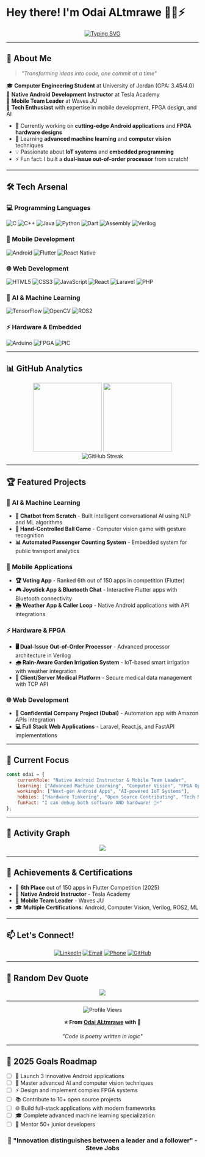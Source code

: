 # Hey there! I'm Odai ALtmrawe 👨‍💻⚡

<div align="center">
  
[![Typing SVG](https://readme-typing-svg.herokuapp.com?font=Fira+Code&size=30&duration=3000&pause=1000&color=00D9FF&center=true&vCenter=true&width=600&lines=Computer+Engineer+%F0%9F%92%BB;Android+Developer+%F0%9F%93%B1;FPGA+Hardware+Designer+%E2%9A%A1;Full+Stack+Developer+%F0%9F%8C%90;AI+%26+Machine+Learning+%F0%9F%A4%96)](https://git.io/typing-svg)

</div>

---

## 🚀 About Me

> *"Transforming ideas into code, one commit at a time"*

🎓 **Computer Engineering Student** at University of Jordan (GPA: 3.45/4.0)  
💼 **Native Android Development Instructor** at Tesla Academy  
👥 **Mobile Team Leader** at Waves JU  
🌟 **Tech Enthusiast** with expertise in mobile development, FPGA design, and AI  

- 🔭 Currently working on **cutting-edge Android applications** and **FPGA hardware designs**
- 🌱 Learning **advanced machine learning** and **computer vision** techniques
- 💡 Passionate about **IoT systems** and **embedded programming**
- ⚡ Fun fact: I built a **dual-issue out-of-order processor** from scratch!

---

## 🛠️ Tech Arsenal

### 💻 Programming Languages
![C](https://img.shields.io/badge/C-00599C?style=for-the-badge&logo=c&logoColor=white)
![C++](https://img.shields.io/badge/C++-00599C?style=for-the-badge&logo=c%2B%2B&logoColor=white)
![Java](https://img.shields.io/badge/Java-ED8B00?style=for-the-badge&logo=java&logoColor=white)
![Python](https://img.shields.io/badge/Python-3776AB?style=for-the-badge&logo=python&logoColor=white)
![Dart](https://img.shields.io/badge/Dart-0175C2?style=for-the-badge&logo=dart&logoColor=white)
![Assembly](https://img.shields.io/badge/Assembly-654FF0?style=for-the-badge&logo=assemblyscript&logoColor=white)
![Verilog](https://img.shields.io/badge/Verilog-FF6B6B?style=for-the-badge&logo=v&logoColor=white)

### 📱 Mobile Development
![Android](https://img.shields.io/badge/Android-3DDC84?style=for-the-badge&logo=android&logoColor=white)
![Flutter](https://img.shields.io/badge/Flutter-02569B?style=for-the-badge&logo=flutter&logoColor=white)
![React Native](https://img.shields.io/badge/React_Native-20232A?style=for-the-badge&logo=react&logoColor=61DAFB)

### 🌐 Web Development
![HTML5](https://img.shields.io/badge/HTML5-E34F26?style=for-the-badge&logo=html5&logoColor=white)
![CSS3](https://img.shields.io/badge/CSS3-1572B6?style=for-the-badge&logo=css3&logoColor=white)
![JavaScript](https://img.shields.io/badge/JavaScript-F7DF1E?style=for-the-badge&logo=javascript&logoColor=black)
![React](https://img.shields.io/badge/React-20232A?style=for-the-badge&logo=react&logoColor=61DAFB)
![Laravel](https://img.shields.io/badge/Laravel-FF2D20?style=for-the-badge&logo=laravel&logoColor=white)
![PHP](https://img.shields.io/badge/PHP-777BB4?style=for-the-badge&logo=php&logoColor=white)

### 🤖 AI & Machine Learning
![TensorFlow](https://img.shields.io/badge/TensorFlow-FF6F00?style=for-the-badge&logo=tensorflow&logoColor=white)
![OpenCV](https://img.shields.io/badge/OpenCV-27338e?style=for-the-badge&logo=OpenCV&logoColor=white)
![ROS2](https://img.shields.io/badge/ROS2-22314E?style=for-the-badge&logo=ros&logoColor=white)

### ⚡ Hardware & Embedded
![Arduino](https://img.shields.io/badge/Arduino-00979D?style=for-the-badge&logo=arduino&logoColor=white)
![FPGA](https://img.shields.io/badge/FPGA-FF6B35?style=for-the-badge&logo=xilinx&logoColor=white)
![PIC](https://img.shields.io/badge/PIC-FF6600?style=for-the-badge&logo=microchip&logoColor=white)

---

## 📊 GitHub Analytics

<div align="center">
  <img height="180em" src="https://github-readme-stats.vercel.app/api?username=odaialtmrawe&show_icons=true&theme=tokyonight&include_all_commits=true&count_private=true"/>
  <img height="180em" src="https://github-readme-stats.vercel.app/api/top-langs/?username=odaialtmrawe&layout=compact&langs_count=8&theme=tokyonight"/>
</div>

<div align="center">
  <img src="https://github-readme-streak-stats.herokuapp.com/?user=odaialtmrawe&theme=tokyonight" alt="GitHub Streak" />
</div>

---

## 🏆 Featured Projects

### 🤖 AI & Machine Learning
- **🧠 Chatbot from Scratch** - Built intelligent conversational AI using NLP and ML algorithms
- **👋 Hand-Controlled Ball Game** - Computer vision game with gesture recognition
- **📊 Automated Passenger Counting System** - Embedded system for public transport analytics

### 📱 Mobile Applications
- **🏆 Voting App** - Ranked 6th out of 150 apps in competition (Flutter)
- **🎮 Joystick App & Bluetooth Chat** - Interactive Flutter apps with Bluetooth connectivity
- **🌦️ Weather App & Caller Loop** - Native Android applications with API integrations

### ⚡ Hardware & FPGA
- **🖥️ Dual-Issue Out-of-Order Processor** - Advanced processor architecture in Verilog
- **🌧️ Rain-Aware Garden Irrigation System** - IoT-based smart irrigation with weather integration
- **🏥 Client/Server Medical Platform** - Secure medical data management with TCP API

### 🌐 Web Development
- **🔐 Confidential Company Project (Dubai)** - Automation app with Amazon APIs integration
- **💻 Full Stack Web Applications** - Laravel, React.js, and FastAPI implementations

---

## 🎯 Current Focus

```javascript
const odai = {
    currentRole: "Native Android Instructor & Mobile Team Leader",
    learning: ["Advanced Machine Learning", "Computer Vision", "FPGA Optimization"],
    workingOn: ["Next-gen Android Apps", "AI-powered IoT Systems"],
    hobbies: ["Hardware Tinkering", "Open Source Contributing", "Tech Mentoring"],
    funFact: "I can debug both software AND hardware! 🔧⚡"
};
```

---

## 🎨 Activity Graph
<div align="center">
  <img src="https://github-readme-activity-graph.vercel.app/graph?username=odaialtmrawe&theme=tokyo-night&bg_color=1a1b27&hide_border=true" />
</div>

---

## 🏅 Achievements & Certifications

- 🥇 **6th Place** out of 150 apps in Flutter Competition (2025)
- 📱 **Native Android Instructor** - Tesla Academy
- 👥 **Mobile Team Leader** - Waves JU
- 🎓 **Multiple Certifications**: Android, Computer Vision, Verilog, ROS2, ML

---

## 📫 Let's Connect!

<div align="center">

[![LinkedIn](https://img.shields.io/badge/LinkedIn-0077B5?style=for-the-badge&logo=linkedin&logoColor=white)](https://linkedin.com/in/odaitmrawe-981a9422a)
[![Email](https://img.shields.io/badge/Gmail-D14836?style=for-the-badge&logo=gmail&logoColor=white)](mailto:adaialtmrawe@gmail.com)
[![Phone](https://img.shields.io/badge/Phone-25D366?style=for-the-badge&logo=whatsapp&logoColor=white)](tel:+962787366431)
[![GitHub](https://img.shields.io/badge/GitHub-100000?style=for-the-badge&logo=github&logoColor=white)](https://github.com/odaialtmrawe)

</div>

---

## 💭 Random Dev Quote
<div align="center">
  
![](https://quotes-github-readme.vercel.app/api?type=horizontal&theme=tokyonight)

</div>

---

<div align="center">
  <img src="https://komarev.com/ghpvc/?username=odaialtmrawe&color=blueviolet&style=for-the-badge" alt="Profile Views" />
  
  **⭐ From [Odai ALtmrawe](https://github.com/odaialtmrawe) with 💜**
  
  *"Code is poetry written in logic"*
</div>

---

## 🎯 2025 Goals Roadmap

- [ ] 🚀 Launch 3 innovative Android applications
- [ ] 🤖 Master advanced AI and computer vision techniques  
- [ ] ⚡ Design and implement complex FPGA systems
- [ ] 📚 Contribute to 10+ open source projects
- [ ] 🌐 Build full-stack applications with modern frameworks
- [ ] 🎓 Complete advanced machine learning specialization
- [ ] 👥 Mentor 50+ junior developers

<div align="center">
  
  ### 🌟 "Innovation distinguishes between a leader and a follower" - Steve Jobs
  
</div>
